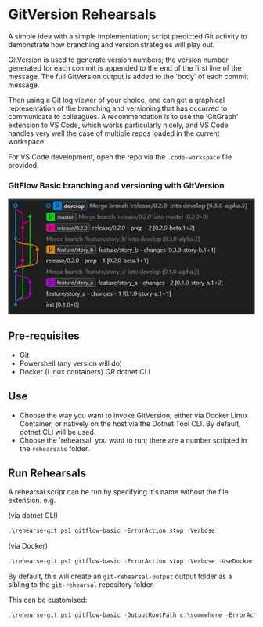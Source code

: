 # GitVersion Rehearsals

A simple idea with a simple implementation; script predicted Git activity to demonstrate how branching and version strategies will play out.

GitVersion is used to generate version numbers; the version number generated for each commit is appended to the end of the first line of the message. The full GitVersion output is added to the 'body' of each commit message.

Then using a Git log viewer of your choice, one can get a graphical representation of the branching and versioning that has occurred to communicate to colleagues. A recommendation is to use the 'GitGraph' extension to VS Code, which works particularly nicely, and VS Code handles very well the case of multiple repos loaded in the current workspace.

For VS Code development, open the repo via the `.code-workspace` file provided.

### GitFlow Basic branching and versioning with GitVersion

![GitFlow Basic branching and versioning with GitVersion](./git-flow-basic-screenshot.png "GitFlow Basic branching and versioning with GitVersion")

## Pre-requisites

- Git
- Powershell (any version will do)
- Docker (Linux containers) _OR_ dotnet CLI

## Use

- Choose the way you want to invoke GitVersion; either via Docker Linux Container, or natively on the host via the Dotnet Tool CLI. By default, dotnet CLI will be used.
- Choose the 'rehearsal' you want to run; there are a number scripted in the `rehearsals` folder.

## Run Rehearsals

A rehearsal script can be run by specifying it's name without the file extension. e.g.

(via dotnet CLI)

```powershell
.\rehearse-git.ps1 gitflow-basic -ErrorAction stop -Verbose
```

(via Docker)

```powershell
.\rehearse-git.ps1 gitflow-basic -ErrorAction stop -Verbose -UseDocker
```

By default, this will create an `git-rehearsal-output` output folder as a sibling to the `git-rehearsal` repository folder.

This can be customised:

```powershell
.\rehearse-git.ps1 gitflow-basic -OutputRootPath c:\somewhere -ErrorAction stop -Verbose
```
